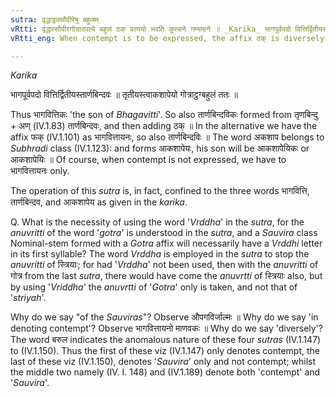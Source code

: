 ```yaml
---
sutra: वृद्धाट्ठक्सौवीरेषु बहुलम्
vRtti: वृद्धात्सौवीरगोत्रादपत्ये बहुलं ठक् प्रत्ययो भवति कुत्सने गम्यमाने ॥ _Karika_ भागपूर्वपदो वित्तिर्द्वितीयस्तार्णबिन्दवः ॥ तृतीयस्त्वाकशापेयो गोत्राट्ठग्बहुलं ततः ॥
vRtti_eng: When contempt is to be expressed, the affix ठक् is diversely added in the sense of a descendant after a _Vriddha_ word denoting _Sauvira_ _Gotras_.

---
```

_Karika_

भागपूर्वपदो वित्तिर्द्वितीयस्तार्णबिन्दवः ॥
तृतीयस्त्वाकशापेयो गोत्राट्ठग्बहुलं ततः ॥

Thus भागवित्तिकः 'the son of _Bhagavitti_'. So also तार्णबिन्दविकः formed from तृणबिन्दु + अण् (IV.1.83) तार्णबिन्दवः, and then adding ठक् ॥ In the alternative we have the affix फक् (IV.1.101) as भागवित्तायनः, so also तार्णबिन्दविः ॥ The word अकशाप belongs to _Subhradi_ class (IV.1.123): and forms आकशापेयः, his son will be आकशापेयिकः or आकशापेयिः ॥ Of course, when contempt is not expressed, we have to भागवित्तायनः only.

The operation of this _sutra_ is, in fact, confined to the three words भागवित्ति, तार्णबिन्दव, and आकशापेय as given in the _karika_.

Q. What is the necessity of using the word '_Vrddha_' in the _sutra_, for the _anuvritti_ of the word '_gotra_' is understood in the _sutra_, and a _Sauvira_ class Nominal-stem formed with a _Gotra_ affix will necessarily have a _Vrddhi_ letter in its first syllable? The word _Vrddha_ is employed in the _sutra_ to stop the _anuvritti_ of स्त्रियाः; for had '_Vrddha_' not been used, then with the _anuvritti_ of गोत्र from the last _sutra_, there would have come the _anuvrtti_ of स्त्रियाः also, but by using '_Vriddha_' the _anuvrtti_ of '_Gotra_' only is taken, and not that of '_striyah_'.

Why do we say "of the _Sauviras_"? Observe औपगविर्जाल्मः ॥ Why do we say 'in denoting contempt'? Observe भागवित्तायनो माणवकः ॥ Why do we say 'diversely'? The word बरुल indicates the anomalous nature of these four _sutras_ (IV.1.147) to (IV.1.150). Thus the first of these viz (IV.1.147) only denotes contempt, the last of these viz (IV.1.150), denotes '_Sauvira_' only and not contempt; whilst the middle two namely (IV. I. 148) and (IV.1.189) denote both 'contempt' and '_Sauvira_'.